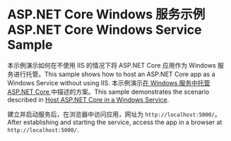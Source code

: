 # <a name="aspnet-core-windows-service-sample"></a><span data-ttu-id="f34d7-101">ASP.NET Core Windows 服务示例</span><span class="sxs-lookup"><span data-stu-id="f34d7-101">ASP.NET Core Windows Service Sample</span></span>

<span data-ttu-id="f34d7-102">本示例演示如何在不使用 IIS 的情况下将 ASP.NET Core 应用作为 Windows 服务进行托管。</span><span class="sxs-lookup"><span data-stu-id="f34d7-102">This sample shows how to host an ASP.NET Core app as a Windows Service without using IIS.</span></span> <span data-ttu-id="f34d7-103">本示例演示[在 Windows 服务中托管 ASP.NET Core ](https://docs.microsoft.com/aspnet/core/host-and-deploy/windows-service)中描述的方案。</span><span class="sxs-lookup"><span data-stu-id="f34d7-103">This sample demonstrates the scenario described in [Host ASP.NET Core in a Windows Service](https://docs.microsoft.com/aspnet/core/host-and-deploy/windows-service).</span></span>

<span data-ttu-id="f34d7-104">建立并启动服务后，在浏览器中访问应用，网址为 `http://localhost:5000/`。</span><span class="sxs-lookup"><span data-stu-id="f34d7-104">After establishing and starting the service, access the app in a browser at `http://localhost:5000/`.</span></span>
